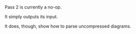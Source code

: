 Pass 2 is currently a no-op.  

It simply outputs its input.

It does, though, show how to parse uncompressed diagrams.